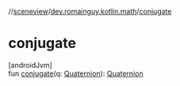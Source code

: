 //[sceneview](../../index.md)/[dev.romainguy.kotlin.math](index.md)/[conjugate](conjugate.md)

# conjugate

[androidJvm]\
fun [conjugate](conjugate.md)(q: [Quaternion](-quaternion/index.md)): [Quaternion](-quaternion/index.md)
